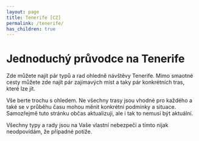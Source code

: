 ```yaml
---
layout: page
title: Tenerife [CZ]
permalink: /tenerife/
has_children: true
---
```


# Jednoduchý průvodce na Tenerife

Zde můžete najít pár typů a rad ohledně návštěvy Tenerife. Mimo smaotné cesty můžete zde najít pár zajímavých míst a taky pár konkrétních tras, které lze jít.

Vše berte trochu s ohledem. Ne všechny trasy jsou vhodné pro každého a také se v průběhu času mohou měnit konkrétní podmínky a situace. Samozřejmě tuto stránku občas aktualizuji, ale i tak to nemusí být aktuální.

Všechny typy a rady jsou na Vaše vlastní nebezpečí a tímto nijak neodpovídám, že případné potíže.